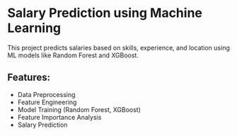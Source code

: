 # Salary Prediction using Machine Learning
This project predicts salaries based on skills, experience, and location using ML models like Random Forest and XGBoost.

## Features:
- Data Preprocessing
- Feature Engineering
- Model Training (Random Forest, XGBoost)
- Feature Importance Analysis
- Salary Prediction


